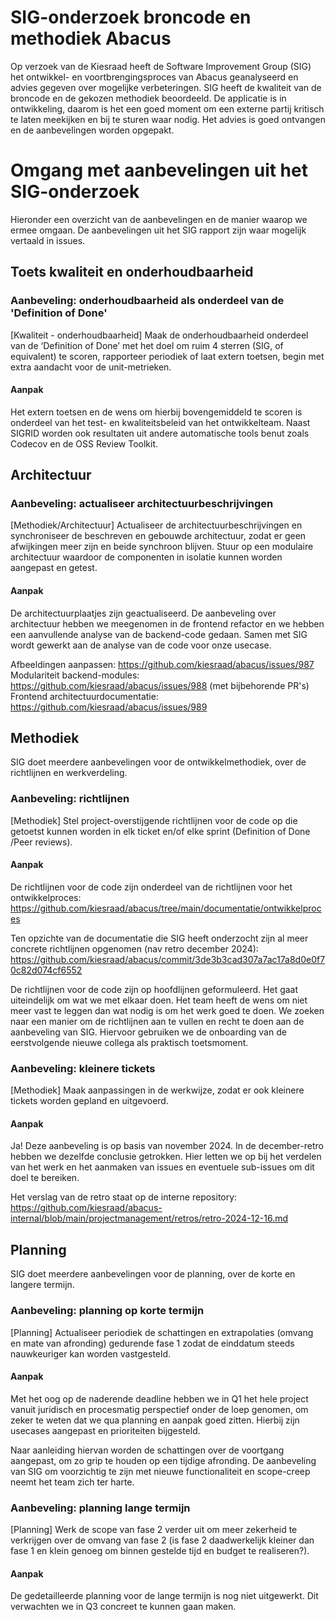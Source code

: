 # SIG-onderzoek broncode en methodiek Abacus

Op verzoek van de Kiesraad heeft de Software Improvement Group (SIG) het ontwikkel- en voortbrengingsproces van Abacus geanalyseerd en advies gegeven over mogelijke verbeteringen. SIG heeft de kwaliteit van de broncode en de gekozen methodiek beoordeeld. De applicatie is in ontwikkeling, daarom is het een goed moment om een externe partij kritisch te laten meekijken en bij te sturen waar nodig. Het advies is goed ontvangen en de aanbevelingen worden opgepakt. 

# Omgang met aanbevelingen uit het SIG-onderzoek
Hieronder een overzicht van de aanbevelingen en de manier waarop we ermee omgaan. 
De aanbevelingen uit het SIG rapport zijn waar mogelijk vertaald in issues. 

## Toets kwaliteit en onderhoudbaarheid

### Aanbeveling: onderhoudbaarheid als onderdeel van de 'Definition of Done'

[Kwaliteit - onderhoudbaarheid] Maak de onderhoudbaarheid onderdeel van de ‘Definition of Done’ met het doel om ruim 4 sterren (SIG, of equivalent) te scoren, rapporteer periodiek of laat extern toetsen, begin met extra aandacht voor de unit-metrieken.

#### Aanpak

Het extern toetsen en de wens om hierbij bovengemiddeld te scoren is onderdeel van het test- en kwaliteitsbeleid van het ontwikkelteam. Naast SIGRID worden ook resultaten uit andere automatische tools benut zoals Codecov en de OSS Review Toolkit.

## Architectuur

### Aanbeveling: actualiseer architectuurbeschrijvingen

[Methodiek/Architectuur] Actualiseer de architectuurbeschrijvingen en synchroniseer de beschreven en gebouwde architectuur, zodat er geen afwijkingen meer zijn en beide synchroon blijven. Stuur op een modulaire architectuur waardoor de componenten in isolatie kunnen worden aangepast en getest.

#### Aanpak

De architectuurplaatjes zijn geactualiseerd. De aanbeveling over architectuur hebben we meegenomen in de frontend refactor en we hebben een aanvullende analyse van de backend-code gedaan. Samen met SIG wordt gewerkt aan de analyse van de code voor onze usecase. 

Afbeeldingen aanpassen: https://github.com/kiesraad/abacus/issues/987  
Modulariteit backend-modules: https://github.com/kiesraad/abacus/issues/988 (met bijbehorende PR's)  
Frontend architectuurdocumentatie: https://github.com/kiesraad/abacus/issues/989  

## Methodiek

SIG doet meerdere aanbevelingen voor de ontwikkelmethodiek, over de richtlijnen en werkverdeling. 

### Aanbeveling: richtlijnen

[Methodiek] Stel project-overstijgende richtlijnen voor de code op die getoetst kunnen worden in elk ticket en/of elke sprint (Definition of Done /Peer reviews).

#### Aanpak

De richtlijnen voor de code zijn onderdeel van de richtlijnen voor het ontwikkelproces: https://github.com/kiesraad/abacus/tree/main/documentatie/ontwikkelproces 

Ten opzichte van de documentatie die SIG heeft onderzocht zijn al meer concrete richtlijnen opgenomen (nav retro december 2024): https://github.com/kiesraad/abacus/commit/3de3b3cad307a7ac17a8d0e0f70c82d074cf6552

De richtlijnen voor de code zijn op hoofdlijnen geformuleerd. Het gaat uiteindelijk om wat we met elkaar doen. Het team heeft de wens om niet meer vast te leggen dan wat nodig is om het werk goed te doen. We zoeken naar een manier om de richtlijnen aan te vullen en recht te doen aan de aanbeveling van SIG. Hiervoor gebruiken we de onboarding van de eerstvolgende nieuwe collega als praktisch toetsmoment.

### Aanbeveling: kleinere tickets

[Methodiek] Maak aanpassingen in de werkwijze, zodat er ook kleinere tickets worden gepland en uitgevoerd.

#### Aanpak

Ja! Deze aanbeveling is op basis van november 2024. In de december-retro hebben we dezelfde conclusie getrokken. Hier letten we op bij het verdelen van het werk en het aanmaken van issues en eventuele sub-issues om dit doel te bereiken. 

Het verslag van de retro staat op de interne repository: 
https://github.com/kiesraad/abacus-internal/blob/main/projectmanagement/retros/retro-2024-12-16.md

## Planning

SIG doet meerdere aanbevelingen voor de planning, over de korte en langere termijn. 

### Aanbeveling: planning op korte termijn 

[Planning] Actualiseer periodiek de schattingen en extrapolaties (omvang en mate van afronding) gedurende fase 1 zodat de einddatum steeds nauwkeuriger kan worden vastgesteld.

#### Aanpak

Met het oog op de naderende deadline hebben we in Q1 het hele project vanuit juridisch en procesmatig perspectief onder de loep genomen, om zeker te weten dat we qua planning en aanpak goed zitten. Hierbij zijn usecases aangepast en prioriteiten bijgesteld. 

Naar aanleiding hiervan worden de schattingen over de voortgang aangepast, om zo grip te houden op een tijdige afronding. De aanbeveling van SIG om voorzichtig te zijn met nieuwe functionaliteit en scope-creep neemt het team zich ter harte. 

### Aanbeveling: planning lange termijn 

[Planning] Werk de scope van fase 2 verder uit om meer zekerheid te verkrijgen over de omvang van fase 2 (is fase 2
daadwerkelijk kleiner dan fase 1 en klein genoeg om binnen gestelde tijd en budget te realiseren?).

#### Aanpak

De gedetailleerde planning voor de lange termijn is nog niet uitgewerkt. Dit verwachten we in Q3 concreet te kunnen gaan maken. 

